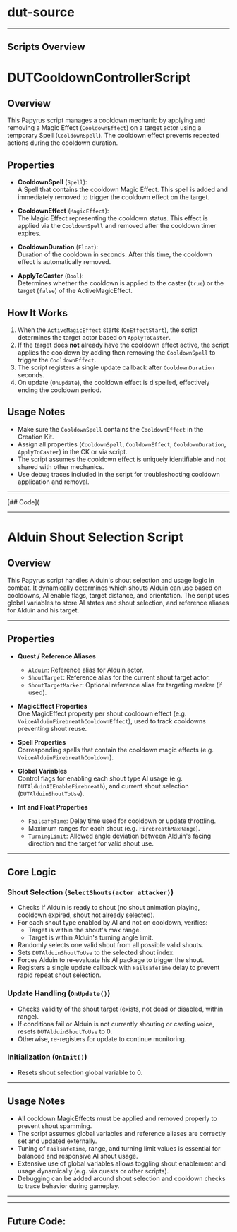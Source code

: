 # dut-source

---

## Scripts Overview

# DUTCooldownControllerScript

## Overview

This Papyrus script manages a cooldown mechanic by applying and removing a Magic Effect (`CooldownEffect`) on a target actor using a temporary Spell (`CooldownSpell`). The cooldown effect prevents repeated actions during the cooldown duration.

## Properties

- **CooldownSpell** (`Spell`):  
  A Spell that contains the cooldown Magic Effect. This spell is added and immediately removed to trigger the cooldown effect on the target.

- **CooldownEffect** (`MagicEffect`):  
  The Magic Effect representing the cooldown status. This effect is applied via the `CooldownSpell` and removed after the cooldown timer expires.

- **CooldownDuration** (`Float`):  
  Duration of the cooldown in seconds. After this time, the cooldown effect is automatically removed.

- **ApplyToCaster** (`Bool`):  
  Determines whether the cooldown is applied to the caster (`true`) or the target (`false`) of the ActiveMagicEffect.

## How It Works

1. When the `ActiveMagicEffect` starts (`OnEffectStart`), the script determines the target actor based on `ApplyToCaster`.
2. If the target does **not** already have the cooldown effect active, the script applies the cooldown by adding then removing the `CooldownSpell` to trigger the `CooldownEffect`.
3. The script registers a single update callback after `CooldownDuration` seconds.
4. On update (`OnUpdate`), the cooldown effect is dispelled, effectively ending the cooldown period.

## Usage Notes

- Make sure the `CooldownSpell` contains the `CooldownEffect` in the Creation Kit.
- Assign all properties (`CooldownSpell`, `CooldownEffect`, `CooldownDuration`, `ApplyToCaster`) in the CK or via script.
- The script assumes the cooldown effect is uniquely identifiable and not shared with other mechanics.
- Use debug traces included in the script for troubleshooting cooldown application and removal.

---

[## Code](

---

# Alduin Shout Selection Script

## Overview

This Papyrus script handles Alduin's shout selection and usage logic in combat. It dynamically determines which shouts Alduin can use based on cooldowns, AI enable flags, target distance, and orientation. The script uses global variables to store AI states and shout selection, and reference aliases for Alduin and his target.

---

## Properties

- **Quest / Reference Aliases**  
  - `Alduin`: Reference alias for Alduin actor.  
  - `ShoutTarget`: Reference alias for the current shout target actor.  
  - `ShoutTargetMarker`: Optional reference alias for targeting marker (if used).

- **MagicEffect Properties**  
  One MagicEffect property per shout cooldown effect (e.g. `VoiceAlduinFirebreathCooldownEffect`), used to track cooldowns preventing shout reuse.

- **Spell Properties**  
  Corresponding spells that contain the cooldown magic effects (e.g. `VoiceAlduinFirebreathCooldown`).

- **Global Variables**  
  Control flags for enabling each shout type AI usage (e.g. `DUTAlduinAIEnableFirebreath`), and current shout selection (`DUTAlduinShoutToUse`).

- **Int and Float Properties**  
  - `FailsafeTime`: Delay time used for cooldown or update throttling.  
  - Maximum ranges for each shout (e.g. `FirebreathMaxRange`).  
  - `TurningLimit`: Allowed angle deviation between Alduin's facing direction and the target for valid shout use.

---

## Core Logic

### Shout Selection (`SelectShouts(actor attacker)`)

- Checks if Alduin is ready to shout (no shout animation playing, cooldown expired, shout not already selected).
- For each shout type enabled by AI and not on cooldown, verifies:
  - Target is within the shout's max range.
  - Target is within Alduin's turning angle limit.
- Randomly selects one valid shout from all possible valid shouts.
- Sets `DUTAlduinShoutToUse` to the selected shout index.
- Forces Alduin to re-evaluate his AI package to trigger the shout.
- Registers a single update callback with `FailsafeTime` delay to prevent rapid repeat shout selection.

### Update Handling (`OnUpdate()`)

- Checks validity of the shout target (exists, not dead or disabled, within range).
- If conditions fail or Alduin is not currently shouting or casting voice, resets `DUTAlduinShoutToUse` to 0.
- Otherwise, re-registers for update to continue monitoring.

### Initialization (`OnInit()`)

- Resets shout selection global variable to 0.

---

## Usage Notes

- All cooldown MagicEffects must be applied and removed properly to prevent shout spamming.
- The script assumes global variables and reference aliases are correctly set and updated externally.
- Tuning of `FailsafeTime`, range, and turning limit values is essential for balanced and responsive AI shout usage.
- Extensive use of global variables allows toggling shout enablement and usage dynamically (e.g. via quests or other scripts).
- Debugging can be added around shout selection and cooldown checks to trace behavior during gameplay.

---



---

## Future Code:

